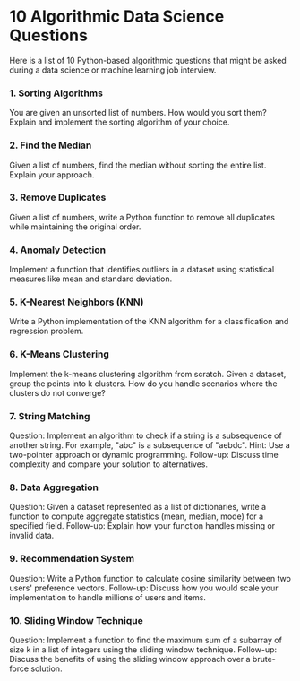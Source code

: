  # 10 Algorithmic Data Science Questions
 Here is a list of 10 Python-based algorithmic questions that might be asked during a data science or machine learning job interview.

### 1. Sorting Algorithms
You are given an unsorted list of numbers. How would you sort them? Explain and implement the sorting algorithm of your choice.


### 2. Find the Median
Given a list of numbers, find the median without sorting the entire list. Explain your approach.


### 3. Remove Duplicates
Given a list of numbers, write a Python function to remove all duplicates while maintaining the original order.


### 4. Anomaly Detection
Implement a function that identifies outliers in a dataset using statistical measures like mean and standard deviation.


### 5. K-Nearest Neighbors (KNN)
Write a Python implementation of the KNN algorithm for a classification and regression problem.


### 6. K-Means Clustering
Implement the k-means clustering algorithm from scratch. Given a dataset, group the points into k clusters.
How do you handle scenarios where the clusters do not converge?

### 7. String Matching
Question: Implement an algorithm to check if a string is a subsequence of another string. For example, "abc" is a subsequence of "aebdc".
Hint: Use a two-pointer approach or dynamic programming.
Follow-up: Discuss time complexity and compare your solution to alternatives.

### 8. Data Aggregation
Question: Given a dataset represented as a list of dictionaries, write a function to compute aggregate statistics (mean, median, mode) for a specified field.
Follow-up: Explain how your function handles missing or invalid data.

### 9. Recommendation System
Question: Write a Python function to calculate cosine similarity between two users' preference vectors.
Follow-up: Discuss how you would scale your implementation to handle millions of users and items.

### 10. Sliding Window Technique
Question: Implement a function to find the maximum sum of a subarray of size k in a list of integers using the sliding window technique.
Follow-up: Discuss the benefits of using the sliding window approach over a brute-force solution.
